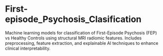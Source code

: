 # First-episode_Psychosis_Clasification
Machine learning models for classification of First-Episode Psychosis (FEP) vs Healthy Controls using structural MRI radiomic features. Includes preprocessing, feature extraction, and explainable AI techniques to enhance clinical interpretability.
